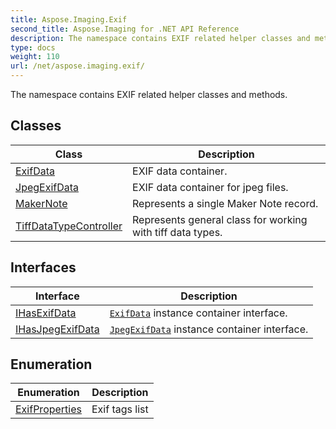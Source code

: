 ```yaml
---
title: Aspose.Imaging.Exif
second_title: Aspose.Imaging for .NET API Reference
description: The namespace contains EXIF related helper classes and methods
type: docs
weight: 110
url: /net/aspose.imaging.exif/
---
```

The namespace contains EXIF related helper classes and methods.

## Classes

| Class | Description |
| --- | --- |
| [ExifData](./exifdata/) | EXIF data container. |
| [JpegExifData](./jpegexifdata/) | EXIF data container for jpeg files. |
| [MakerNote](./makernote/) | Represents a single Maker Note record. |
| [TiffDataTypeController](./tiffdatatypecontroller/) | Represents general class for working with tiff data types. |
## Interfaces

| Interface | Description |
| --- | --- |
| [IHasExifData](./ihasexifdata/) | [`ExifData`](../aspose.imaging.exif/exifdata/) instance container interface. |
| [IHasJpegExifData](./ihasjpegexifdata/) | [`JpegExifData`](../aspose.imaging.exif/jpegexifdata/) instance container interface. |
## Enumeration

| Enumeration | Description |
| --- | --- |
| [ExifProperties](./exifproperties/) | Exif tags list |



